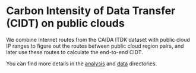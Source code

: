 # Carbon Intensity of Data Transfer (CIDT) on public clouds

We combine Internet routes from the CAIDA ITDK dataset with public cloud IP ranges to figure out the routes between public cloud region pairs, and later use these routes to calculate the end-to-end CIDT.

You can find more details in the [analysis](./analysis/) and [data](./data/) directories.
